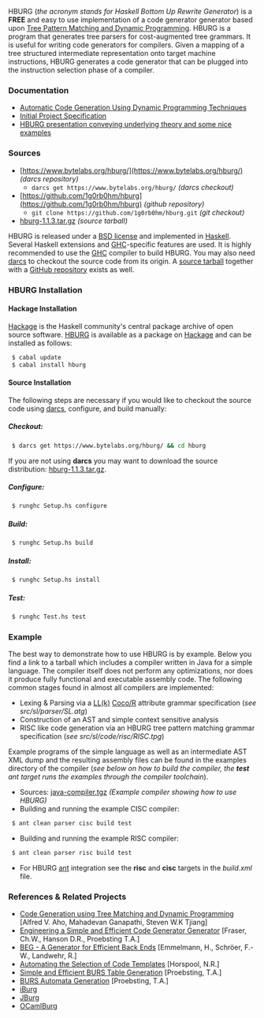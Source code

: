 HBURG (*the acronym stands for Haskell Bottom Up Rewrite Generator*) is a **FREE** and easy to use implementation of a code generator generator based upon [Tree Pattern Matching and Dynamic Programming](http://portal.acm.org/citation.cfm?doid=69558.75700). HBURG is a program that generates tree parsers for cost-augmented tree grammars. It is useful for writing code generators for compilers. Given a mapping of a tree structured intermediate representation onto target machine instructions, HBURG generates a code generator that can be plugged into the instruction selection phase of a compiler.

### Documentation

* [Automatic Code Generation Using Dynamic Programming Techniques](https://www.bytelabs.org/pub/papers/hburg07.pdf)
* [Initial Project Specification](http://www.ssw.jku.at/Teaching/MasterTheses/AutomatischeCodeerzeugung/Aufgabenstellung.pdf)
* [HBURG presentation conveying underlying theory and some nice examples](https://www.bytelabs.org/pub/papers/tpg-presentation07_1.pdf)

### Sources

* [https://www.bytelabs.org/hburg/](https://www.bytelabs.org/hburg/) *(darcs repository)*
	* `darcs get https://www.bytelabs.org/hburg/` *(darcs checkout)*
* [https://github.com/1g0rb0hm/hburg](https://github.com/1g0rb0hm/hburg) *(github repository)*
	* `git clone https://github.com/1g0rb0hm/hburg.git` *(git checkout)*
* [hburg-1.1.3.tar.gz](https://www.bytelabs.org/hburg/hburg-1.1.3.tar.gz) *(source tarball)*

HBURG is released under a [BSD license](http://en.wikipedia.org/wiki/BSD_license) and implemented in [Haskell](http://www.haskell.org/haskellwiki/Haskell). Several Haskell extensions and [GHC](http://www.haskell.org/ghc/)-specific features are used. It is highly recommended to use the [GHC](http://www.haskell.org/ghc/) compiler to build HBURG. You may also need [darcs](http://darcs.net/) to checkout the source code from its origin. A [source tarball](https://www.bytelabs.org/hburg/hburg-1.1.3.tar.gz) together with a [GitHub repository](https://github.com/1g0rb0hm/hburg) exists as well.

### HBURG Installation

#### Hackage Installation

[Hackage](https://hackage.haskell.org/) is the Haskell community's central package archive of open source software. [HBURG](https://hackage.haskell.org/package/hburg) is available as a package on [Hackage](https://hackage.haskell.org/) and can be installed as follows:

```bash
 $ cabal update
 $ cabal install hburg
```

#### Source Installation

The following steps are necessary if you would like to checkout the source code using [darcs](http://darcs.net/), configure, and build manually:

##### Checkout:
```bash
 $ darcs get https://www.bytelabs.org/hburg/ && cd hburg
```

If you are not using **darcs** you may want to download the source distribution: [hburg-1.1.3.tar.gz](https://www.bytelabs.org/hburg/hburg-1.1.3.tar.gz).

#####  Configure:
```bash
 $ runghc Setup.hs configure
```

#####  Build:
```bash
 $ runghc Setup.hs build
```

##### Install:
```bash
 $ runghc Setup.hs install
```

##### Test:
```bash
 $ runghc Test.hs test 
```


### Example

The best way to demonstrate how to use HBURG is by example. Below you find a link to a tarball which includes a compiler written in Java for a simple language. The compiler itself does not perform any optimizations, nor does it produce fully functional and executable assembly code. The following common stages found in almost all compilers are implemented:


* Lexing &amp; Parsing via a [LL(k)](http://en.wikipedia.org/wiki/LL_parser)  [Coco/R](http://ssw.jku.at/coco/) attribute grammar specification (*see src/sl/parser/SL.atg*)
* Construction of an AST and simple context sensitive analysis
* RISC like code generation via an HBURG tree pattern matching grammar specification (*see src/sl/code/risc/RISC.tpg*)

Example programs of the simple language as well as an intermediate AST XML dump and the resulting assembly files can be found in the examples directory of the compiler (*see below on how to build the compiler, the **test** ant target runs the examples through the compiler toolchain*).

* Sources: [java-compiler.tgz](https://www.bytelabs.org/hburg/java-compiler.tgz) *(Example compiler showing how to use HBURG)*
* Building and running the example CISC compiler:

```bash
 $ ant clean parser cisc build test
```
* Building and running the example RISC compiler:

```bash
 $ ant clean parser risc build test
```
* For HBURG [ant](http://ant.apache.org/) integration see the **risc** and **cisc** targets in the *build.xml* file.


### References &amp; Related Projects

* [Code Generation using Tree Matching and Dynamic Programming](http://portal.acm.org/citation.cfm?id=69558.75700) [Alfred V. Aho, Mahadevan Ganapathi, Steven W.K Tjiang]
* [Engineering a Simple and Efficient Code Generator Generator](http://ray.cslab.ece.ntua.gr/~gtsouk/docs/algo/var/iburg.pdf) [Fraser, Ch.W., Hanson D.R., Proebsting T.A.]
* [BEG - A Generator for Efficient Back Ends](http://portal.acm.org/citation.cfm?id=74818.74838&coll=portal&dl=ACM) [Emmelmann, H., Schr&ouml;er, F.-W., Landwehr, R.]
* [Automating the Selection of Code Templates](http://www3.interscience.wiley.com/cgi-bin/abstract/113447075/ABSTRACT) [Horspool, N.R.]
* [Simple and Efficient BURS Table Generation](http://portal.acm.org/citation.cfm?id=143145&dl=GUIDE&dl=ACM) [Proebsting, T.A.]
* [BURS Automata Generation](http://portal.acm.org/citation.cfm?id=203095.203098) [Proebsting, T.A.]
* [iBurg](http://www.cs.princeton.edu/software/iburg/)
* [JBurg](http://jburg.sourceforge.net/)
* [OCamlBurg](http://www.cminusminus.org/tools.html)
